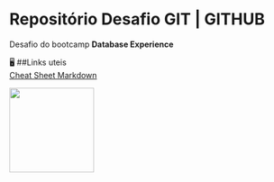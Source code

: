 # Repositório Desafio GIT | GITHUB
Desafio do bootcamp **Database Experience**

🖥️ ##Links uteis <br>
[Cheat Sheet Markdown](https://www.markdownguide.org/cheat-sheet/)


<img style="heigth:150px;width:150px" src="https://user-images.githubusercontent.com/7971891/187663780-7f156e63-8fa7-4077-b2be-dc473e9d2198.png">

